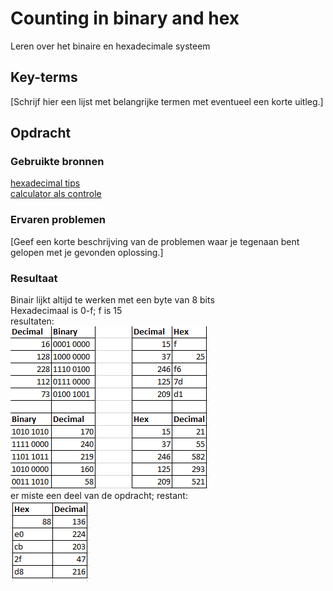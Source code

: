 # Counting in binary and hex
Leren over het binaire en hexadecimale systeem

## Key-terms
[Schrijf hier een lijst met belangrijke termen met eventueel een korte uitleg.]

## Opdracht
### Gebruikte bronnen
[hexadecimal tips](https://byjus.com/maths/hexadecimal-number-system/)  
[calculator als controle](calculator.net)
### Ervaren problemen
[Geef een korte beschrijving van de problemen waar je tegenaan bent gelopen met je gevonden oplossing.]

### Resultaat
Binair lijkt altijd te werken met een byte van 8 bits  
Hexadecimaal is 0-f; f is 15  
resultaten:  
![resultaten](Images/04-calculations.PNG)  
er miste een deel van de opdracht; restant:  
![resultaten restant](Images/04-calc2.PNG)